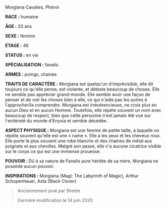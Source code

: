 Morgiana Cavalies, *Phénix*

**RACE :** humaine

**ÂGE :** 33 ans

**SEXE :** féminin

**ÉTAGE :** 46

**STATUS :** en vie

**SPÉCIALISATION :** fanalis

**ARMES :** poings, chaines

**TRAITS DE CARACTÈRE :** Morgiana est quelqu'un d'imprévisible, elle dit toujours ce qu'elle pense, est violente, et déteste beaucoup de choses. Elle ne semble pas apprécier grand-monde. Elle semble avoir une façon de penser et de voir les choses bien à elle, ce qui n'aide pas les autres à l'approcher/la comprendre. Morgiana est irrévérencieuse, ne crois plus en aucun Dieu et en aucun Homme. Toutefois, elle répète souvent un nom avec beaucoup de respect, bien que cette personne n'est jamais été vue sur l'entièreté du monde d'Enyxia et semble décédée.

**ASPECT PHYSIQUE :** Morgiana est une femme de petite taille, à laquelle on répète souvent qu'elle est une « naine ». Elle a les yeux et les cheveux roux. Elle porte le plus souvent une robe blanche et des chaines de métal aux poignets et aux chevilles. Malgré son passé, elle n'a aucune cicatrice visible sur le corps ce qui est une immense prouesse.

**POUVOIR :** Dû à sa nature de Fanalis pure héritée de sa mère, Morgiana ne possède aucun pouvoir.

**INSPIRATIONS :** Morgiana (Magi: The Labyrinth of Magic), Arthur Schopenhauer, Asta (Black Clover)

> Anciennement joué par Sheele
> 
> Dernière modification le 14 juin 2020
